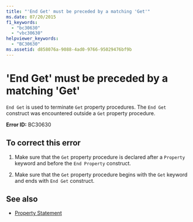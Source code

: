 ```yaml
---
title: "'End Get' must be preceded by a matching 'Get'"
ms.date: 07/20/2015
f1_keywords: 
  - "bc30630"
  - "vbc30630"
helpviewer_keywords: 
  - "BC30630"
ms.assetid: d858076a-9088-4ad0-9766-95029476bf9b
---
```

# 'End Get' must be preceded by a matching 'Get'
`End Get` is used to terminate `Get` property procedures. The `End Get` construct was encountered outside a `Get` property procedure.  
  
 **Error ID:** BC30630  
  
## To correct this error  
  
1. Make sure that the `Get` property procedure is declared after a `Property` keyword and before the `End Property` construct.  
  
2. Make sure that the `Get` property procedure begins with the `Get` keyword and ends with `End Get` construct.  
  
## See also

- [Property Statement](../../visual-basic/language-reference/statements/property-statement.md)
